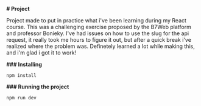 **# Project**

Project made to put in practice what i've been learning during my React course.
This was a challenging exercise proposed by the B7Web platform and professor Bonieky. I've had issues on how to use the slug for the api request, it really took me hours to figure it out, but after a quick break i've realized where the problem was. Definetely learned a lot while making this, and i'm glad i got it to work!

**### Installing**

`npm install`

**### Running the project**

`npm run dev`
